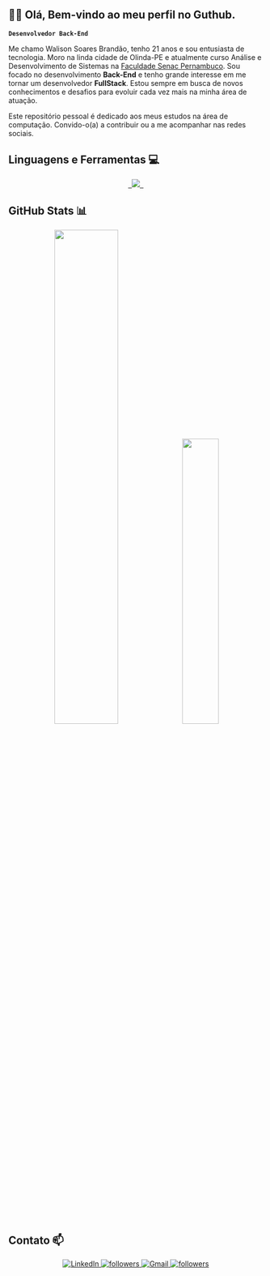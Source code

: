 ## 👋🏽 Olá, Bem-vindo ao meu perfil no Guthub.

**`Desenvolvedor Back-End`**

Me chamo Walison Soares Brandão, tenho 21 anos e sou entusiasta de tecnologia. Moro na linda cidade de Olinda-PE e atualmente curso Análise e Desenvolvimento de Sistemas na [Faculdade Senac Pernambuco](https://faculdadesenacpe.edu.br/). Sou focado no desenvolvimento **Back-End** e tenho grande interesse em me tornar um desenvolvedor **FullStack**. Estou sempre em busca de novos conhecimentos e desafios para evoluir cada vez mais na minha área de atuação.

Este repositório pessoal é dedicado aos meus estudos na área de computação. Convido-o(a) a contribuir ou a me acompanhar nas redes sociais.

## Linguagens e Ferramentas 💻

<p align="center">
  <a href="https://skillicons.dev">
    <code> <img src="https://skillicons.dev/icons?i=html,css,javascript,typescript,python,nodejs,mysql,postgres,mongo,git,github"/> </code>
    </a>
</p>

## GitHub Stats 📊

<p align="center">
<img src="https://github-readme-stats.vercel.app/api?username=brandaowalison&show_icons=true&theme=dark" width="50%" />
<img src="https://github-readme-stats.vercel.app/api/top-langs/?username=brandaowalison&hide=scss,jupyter%20notebook&layout=compact&theme=dark" width="38%" />
</p>

## Contato 📫

<p align="center">
    <a href="https://www.linkedin.com/in/walisonbrandao/">
        <img alt="LinkedIn" title="Conecte-se comigo no LinkedIn" src="https://img.shields.io/badge/LinkedIn-0077B5?style=for-the-badge&logo=linkedin&logoColor=white" alt="LinkedIn"/>
    </a>
    <a href="https://www.instagram.com/ualisobrandao/">
        <img alt="followers" title="Me siga no Instagram" src="https://img.shields.io/badge/Instagram-E4405F?style=for-the-badge&logo=instagram&logoColor=white" alt="Instagram"/>
    </a>
    <a href="mailto:walisonsbrand@gmail.com">
        <img alt="Gmail" title="Envie um e-mail" src="https://img.shields.io/badge/-walisonsbrand@gmail.com-D14836?style=for-the-badge&logo=gmail&logoColor=white" alt="Gmail"/>
    </a>
     <a href="https://github.com/brandaowalison?tab=followers">
        <img alt="followers" title="Me siga no Github" src="https://custom-icon-badges.demolab.com/github/followers/brandaowalison?color=236ad3&labelColor=1155ba&style=for-the-badge&logo=github&label=seguidores&logoColor=white"/>
   </a>
</p>


